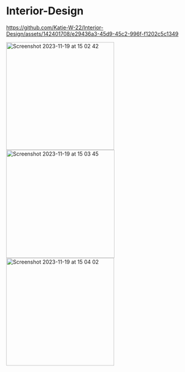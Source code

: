 # Interior-Design

https://github.com/Katie-W-22/Interior-Design/assets/142401708/e29436a3-45d9-45c2-996f-f1202c5c1349


<img width="289" alt="Screenshot 2023-11-19 at 15 02 42" src="https://github.com/Katie-W-22/Interior-Design/assets/142401708/35758f94-b2c3-46bd-99d1-e06eef9f7f86">
<img width="290" alt="Screenshot 2023-11-19 at 15 03 45" src="https://github.com/Katie-W-22/Interior-Design/assets/142401708/86139104-2a79-4b93-8369-c5e57f1598a1">
<img width="289" alt="Screenshot 2023-11-19 at 15 04 02" src="https://github.com/Katie-W-22/Interior-Design/assets/142401708/8654211d-fcfb-4128-bb63-32f4383723ee">
